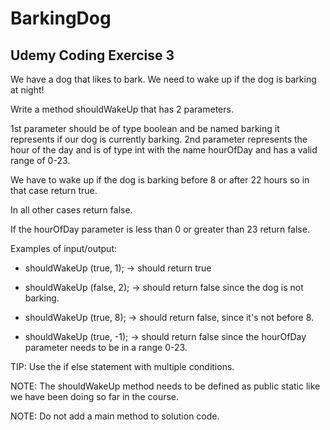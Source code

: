 # BarkingDog
## Udemy Coding Exercise 3

We have a dog that likes to bark.  We need to wake up if the dog is barking at night!

Write a method shouldWakeUp that has 2 parameters.

1st parameter should be of type boolean and be named barking it represents if our dog is currently barking.
2nd parameter represents the hour of the day and is of type int with the name hourOfDay and has a valid range of 0-23.

We have to wake up if the dog is barking before 8 or after 22 hours so in that case return true.

In all other cases return false.

If the hourOfDay parameter is less than 0 or greater than 23 return false.

Examples of input/output:

* shouldWakeUp (true, 1); → should return true

* shouldWakeUp (false, 2); → should return false since the dog is not barking.

* shouldWakeUp (true, 8); → should return false, since it's not before 8.

* shouldWakeUp (true, -1); → should return false since the hourOfDay parameter needs to be in a range 0-23.


TIP: Use the if else statement with multiple conditions.

NOTE: The shouldWakeUp method  needs to be defined as public static like we have been doing so far in the course.

NOTE: Do not add a  main method to solution code.